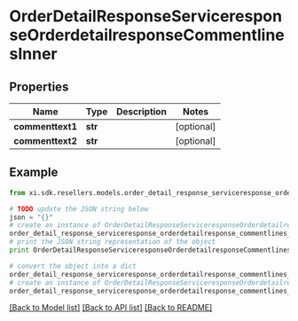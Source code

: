 # OrderDetailResponseServiceresponseOrderdetailresponseCommentlinesInner


## Properties

Name | Type | Description | Notes
------------ | ------------- | ------------- | -------------
**commenttext1** | **str** |  | [optional] 
**commenttext2** | **str** |  | [optional] 

## Example

```python
from xi.sdk.resellers.models.order_detail_response_serviceresponse_orderdetailresponse_commentlines_inner import OrderDetailResponseServiceresponseOrderdetailresponseCommentlinesInner

# TODO update the JSON string below
json = "{}"
# create an instance of OrderDetailResponseServiceresponseOrderdetailresponseCommentlinesInner from a JSON string
order_detail_response_serviceresponse_orderdetailresponse_commentlines_inner_instance = OrderDetailResponseServiceresponseOrderdetailresponseCommentlinesInner.from_json(json)
# print the JSON string representation of the object
print OrderDetailResponseServiceresponseOrderdetailresponseCommentlinesInner.to_json()

# convert the object into a dict
order_detail_response_serviceresponse_orderdetailresponse_commentlines_inner_dict = order_detail_response_serviceresponse_orderdetailresponse_commentlines_inner_instance.to_dict()
# create an instance of OrderDetailResponseServiceresponseOrderdetailresponseCommentlinesInner from a dict
order_detail_response_serviceresponse_orderdetailresponse_commentlines_inner_form_dict = order_detail_response_serviceresponse_orderdetailresponse_commentlines_inner.from_dict(order_detail_response_serviceresponse_orderdetailresponse_commentlines_inner_dict)
```
[[Back to Model list]](../README.md#documentation-for-models) [[Back to API list]](../README.md#documentation-for-api-endpoints) [[Back to README]](../README.md)


